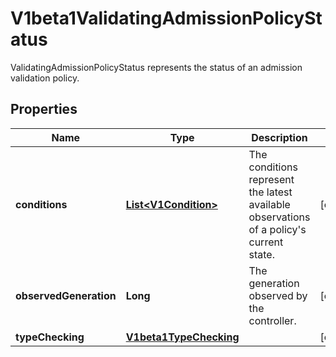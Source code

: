 

# V1beta1ValidatingAdmissionPolicyStatus

ValidatingAdmissionPolicyStatus represents the status of an admission validation policy.

## Properties

| Name | Type | Description | Notes |
|------------ | ------------- | ------------- | -------------|
|**conditions** | [**List&lt;V1Condition&gt;**](V1Condition.md) | The conditions represent the latest available observations of a policy&#39;s current state. |  [optional] |
|**observedGeneration** | **Long** | The generation observed by the controller. |  [optional] |
|**typeChecking** | [**V1beta1TypeChecking**](V1beta1TypeChecking.md) |  |  [optional] |




